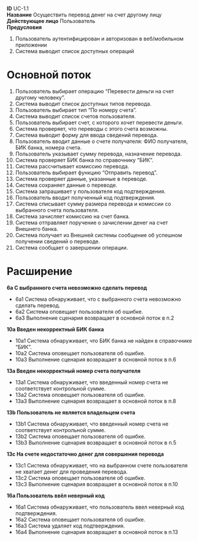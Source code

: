 **ID** UC-1.1  
**Название** Осуществить перевод денег на счет другому лицу  
**Действующее лицо** Пользователь  
**Предусловия**   
1. Пользователь аутентифицирован и авторизован в  веб/мобильном приложении
2. Система выводит список доступных операций

# Основной поток
   
1. Пользователь выбирает операцию “Перевести деньги на счет другому человеку”.
2. Система выводит список доступных типов перевода.
3. Пользователь выбирает тип “По номеру счета”.
4. Система выводит список счетов пользователя.
5. Пользователь выбирает счет, с которого хочет перевести деньги.
6. Система проверяет, что переводы с этого счета возможны.
7. Система выводит форму для ввода сведений перевода.
8. Пользователь вводит данные о счете получателя: ФИО получателя, БИК банка, номера счета.
9. Пользователь указывает сумму перевода, назначение перевода.
10. Система проверяет БИК банка по справочнику “БИК”.
11. Система рассчитывает комиссию перевода.
12. Пользователь выбирает функцию “Отправить  перевод”.
13. Система проверяет данные, указанные в переводе.
14. Система сохраняет данные о переводе.
15. Система запрашивает у пользователя код подтверждения.
16. Пользователь вводит полученный код подтверждения.
17. Система списывает сумму размера перевода и комиссии со выбранного счета пользователя.
18. Система зачисляет комиссию на счет банка.
19. Система отправляет поручение о зачислении денег на счет Внешнего банка. 
20. Система получает из Внешней системы сообщение об успешном получении сведений о переводе.
21. Система сообщает о завершении операции.

# Расширение

**6a С выбранного счета невозможно сделать перевод**
 - 6а1 Система обнаруживает, что с выбранного счета невозможно сделать перевод.  
 - 6а2 Система оповещает пользователя об  ошибке.  
 - 6а3 Выполнение сценария возвращает в основной поток в п.2  

**10a Введен некорректный БИК банка**   
 - 10а1 Система обнаруживает, что БИК банка не найден в справочнике “БИК”.  
 - 10а2 Система оповещает пользователя об  ошибке.  
 - 10а3 Выполнение сценария возвращает в основной поток в п.6  

**13a Введен некорректный номер счета получателя**
 - 13а1 Система обнаруживает, что введенный номер счета не соответствует контрольной сумме.  
 - 13а2 Система оповещает пользователя об  ошибке.  
 - 13а3 Выполнение сценария возвращает в основной поток в п.8  

**13b Пользователь не является владельцем счета** 
 - 13b1 Система обнаруживает, что введенный номер счета не соответствует контрольной сумме.  
 - 13b2 Система оповещает пользователя об  ошибке.  
 - 13b3 Выполнение сценария возвращает в основной поток в п.5  

**13c На счете недостаточно денег для совершения перевода** 
 - 13c1 Система обнаруживает, что на выбранном счете   пользователя не хватает денег для проведения перевода.  
 - 13c2 Система оповещает пользователя об  ошибке.  
 - 13c3 Выполнение сценария возвращает в основной поток в п.10  

**16a Пользователь ввёл неверный код** 
 - 16а1 Система обнаруживает, что пользователь ввел неверный код подтверждения.  
 - 16а2 Система оповещает пользователя об  ошибке.  
 - 16a3 Система удаляет код подтверждения.  
 - 16а4 Выполнение сценария возвращает в основной поток в п.13  

